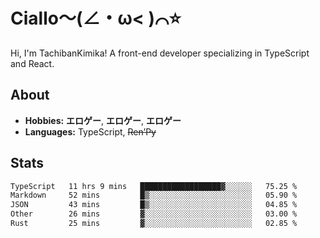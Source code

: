 # Ciallo～(∠・ω< )⌒⭐️

Hi, I'm TachibanKimika! A front-end developer specializing in TypeScript and React.

## About
- **Hobbies:** **エロゲー**, **エロゲー**, **エロゲー**
- **Languages:** TypeScript, ~~Ren’Py~~

## Stats
<!--START_SECTION:waka-->

```txt
TypeScript   11 hrs 9 mins   ██████████████████▓░░░░░░   75.25 %
Markdown     52 mins         █▒░░░░░░░░░░░░░░░░░░░░░░░   05.90 %
JSON         43 mins         █▒░░░░░░░░░░░░░░░░░░░░░░░   04.85 %
Other        26 mins         ▓░░░░░░░░░░░░░░░░░░░░░░░░   03.00 %
Rust         25 mins         ▓░░░░░░░░░░░░░░░░░░░░░░░░   02.85 %
```

<!--END_SECTION:waka-->

<!-- ![Metrics](https://metrics.lecoq.io/TachibanaKimika?template=classic&base.activity=0&base.community=0&base.repositories=0&languages=1&isocalendar=1&isocalendar.duration=half-year&languages.limit=8&languages.sections=most-used&languages.colors=github&languages.threshold=0%25&languages.indepth=false&languages.recent.load=300&languages.recent.days=14&config.timezone=Asia%2FShanghai)
 -->
